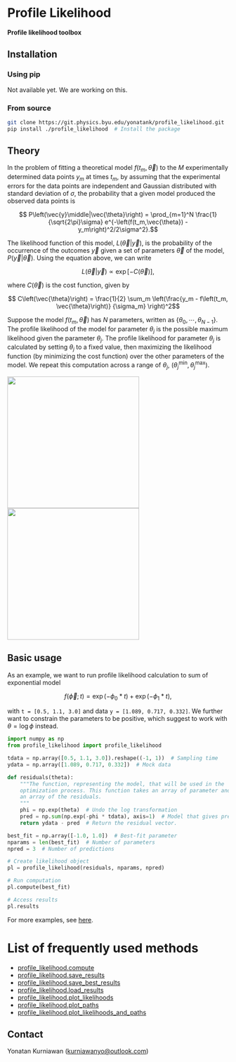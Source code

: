 # Profile Likelihood
**Profile likelihood toolbox**

## Installation
### Using pip
Not available yet. We are working on this.

### From source
```bash
git clone https://git.physics.byu.edu/yonatank/profile_likelihood.git
pip install ./profile_likelihood  # Install the package
```

## Theory
In the problem of fitting a theoretical model
$`f\left(t_m, \vec{\theta}\right)`$ to the $`M`$ experimentally
determined data points $`y_m`$ at times $`t_m`$, by assuming that the
experimental errors for the data points are independent and Gaussian
distributed with standard deviation of $`\sigma`$, the probability
that a given model produced the observed data points is

```math
    P\left(\vec{y}\middle|\vec{\theta}\right) =
		\prod_{m=1}^N \frac{1}{\sqrt{2\pi}\sigma}
        e^{-\left(f(t_m,\vec{\theta}) - y_m\right)^2/2\sigma^2}.
```

The likelihood function of this model,
$`L\left(\vec{\theta}\middle|\vec{y}\right)`$, is the probability of
the occurrence of the outcomes $`\vec{y}`$ given a set of parameters
$`\vec{\theta}`$ of the model,
$`P\left(\vec{y}\middle|\vec{\theta}\right)`$. Using the equation
above, we can write

```math
    L\left(\vec{\theta}\middle|\vec{y}\right) \propto
		\exp\left[ -C\left(\vec{\theta}\right) \right],
```

where $`C\left(\vec{\theta}\right)`$ is the cost function, given by

```math
    C\left(\vec{\theta}\right) = \frac{1}{2} \sum_m
        \left(\frac{y_m - f\left(t_m, \vec{\theta}\right)}
			{\sigma_m} \right)^2
```

Suppose the model $`f\left(t_m, \vec{\theta}\right)`$ has $`N`$
parameters, written as $`\{ \theta_0, \cdots, \theta_{N-1} \}`$. The
profile likelihood of the model for parameter $`\theta_j`$ is the
possible maximum likelihood given the parameter $`\theta_j`$. The
profile likelihood for parameter $`\theta_j`$ is calculated by setting
$`\theta_j`$ to a fixed value, then maximizing the likelihood function
(by minimizing the cost function) over the other parameters of the
model. We repeat this computation across a range of $`\theta_j`$,
$`\left(\theta_j^{\min}, \theta_j^{\max}\right)`$.

<img src="images/profile_likelihood_exp_xaxis.gif" width="300" height="300" />
<img src="images/profile_likelihood_exp_yaxis.gif" width="300" height="300" />

## Basic usage
As an example, we want to run profile likelihood calculation to sum of
exponential model
```math
    f(\vec{\phi}; t) = \exp(-\phi_0*t) + \exp(-\phi_1*t),
```
with `t = [0.5, 1.1, 3.0]` and data `y = [1.089, 0.717, 0.332]`.
We further want to constrain the parameters to be positive, which suggest to
work with $`\theta = \log{\phi}`$ instead.

``` python
import numpy as np
from profile_likelihood import profile_likelihood

tdata = np.array([0.5, 1.1, 3.0]).reshape((-1, 1))  # Sampling time
ydata = np.array([1.089, 0.717, 0.332])  # Mock data

def residuals(theta):
	"""The function, representing the model, that will be used in the
	optimization process. This function takes an array of parameter and return
	an array of the residuals.
	"""
	phi = np.exp(theta)  # Undo the log transformation
	pred = np.sum(np.exp(-phi * tdata), axis=1)  # Model that gives predictions
	return ydata - pred  # Return the residual vector.

best_fit = np.array([-1.0, 1.0])  # Best-fit parameter
nparams = len(best_fit)  # Number of parameters
npred = 3  # Number of predictions

# Create likelihood object
pl = profile_likelihood(residuals, nparams, npred)

# Run computation
pl.compute(best_fit)

# Access results
pl.results
```
For more examples, see [here](https://git.physics.byu.edu/yonatank/profile_likelihood/tree/master/examples).

# List of frequently used methods
* [profile_likelihood.compute](https://git.physics.byu.edu/yonatank/profile_likelihood/blob/master/profile_likelihood/compute.py#L23-211)
* [profile_likelihood.save_results](https://git.physics.byu.edu/yonatank/profile_likelihood/blob/master/profile_likelihood/profile_likelihood.py#L56-64)
* [profile_likelihood.save_best_results](https://git.physics.byu.edu/yonatank/profile_likelihood/blob/master/profile_likelihood/profile_likelihood.py#L66-74)
* [profile_likelihood.load_results](https://git.physics.byu.edu/yonatank/profile_likelihood/blob/master/profile_likelihood/profile_likelihood.py#L76-113)
* [profile_likelihood.plot_likelihoods](https://git.physics.byu.edu/yonatank/profile_likelihood/blob/master/profile_likelihood/plot.py#L13-118)
* [profile_likelihood.plot_paths](https://git.physics.byu.edu/yonatank/profile_likelihood/blob/master/profile_likelihood/plot.py#L120-227)
* [profile_likelihood.plot_likelihoods_and_paths](https://git.physics.byu.edu/yonatank/profile_likelihood/blob/master/profile_likelihood/plot.py#L229-311)

## Contact
Yonatan Kurniawan (kurniawanyo@outlook.com)
